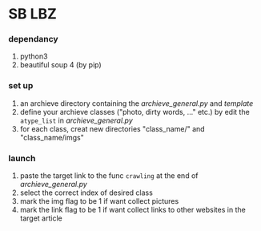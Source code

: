 # SB LBZ

### dependancy
1. python3
2. beautiful soup 4 (by pip)

### set up
1. an archieve directory containing the *archieve_general.py* and *template*
2. define your archieve classes ("photo, dirty words, ..." etc.) by edit the `atype_list` in *archieve_general.py*
3. for each class, creat new directories "class_name/" and "class_name/imgs"

### launch
1. paste the target link to the func `crawling` at the end of *archieve_general.py*
2. select the correct index of desired class
3. mark the img flag to be 1 if want collect pictures
4. mark the link flag to be 1 if want collect links to other websites in the target article
